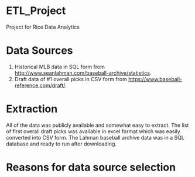 # ETL_Project
Project for Rice Data Analytics

# Data Sources
1. Historical MLB data in SQL form from http://www.seanlahman.com/baseball-archive/statistics.
2. Draft data of #1 overall picks in CSV form from https://www.baseball-reference.com/draft/.

# Extraction
All of the data was publicly available and somewhat easy to extract. The list of first overall draft picks was available in excel format which was easily converted into CSV form. The Lahman baseball archive data was in a SQL database and ready to run after downloading.

# Reasons for data source selection
